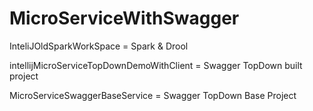 # MicroServiceWithSwagger

InteliJOldSparkWorkSpace = Spark & Drool

intellijMicroServiceTopDownDemoWithClient = Swagger TopDown built project

MicroServiceSwaggerBaseService = Swagger TopDown Base Project
